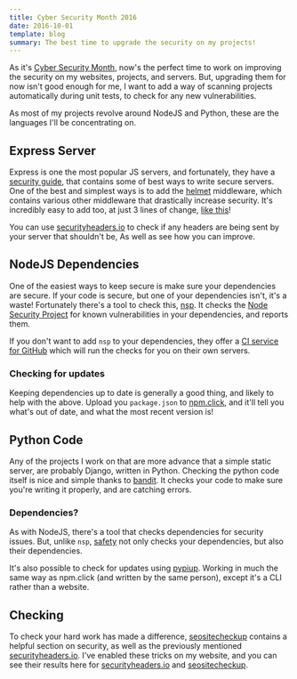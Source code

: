 ```yaml
---
title: Cyber Security Month 2016
date: 2016-10-01
template: blog
summary: The best time to upgrade the security on my projects!
---
```


As it's [Cyber Security Month](https://cybersecuritymonth.eu/), now's the perfect time to work on improving the security on my websites, projects, and servers. But, upgrading them for now isn't good enough for me, I want to add a way of scanning projects automatically during unit tests, to check for any new vulnerabilities.

As most of my projects revolve around NodeJS and Python, these are the languages I'll be concentrating on.

## Express Server
Express is one the most popular JS servers, and fortunately, they have a [security guide](http://expressjs.com/en/advanced/best-practice-security.html), that contains some of best ways to write secure servers. One of the best and simplest ways is to add the [helmet](https://www.npmjs.com/package/helmet) middleware, which contains various other middleware that drastically increase security. It's incredibly easy to add too, at just 3 lines of change, [like this](https://github.com/RealOrangeOne/host-container/commit/90adfd04aed2f2065d803623c297dc1a8ae71632)!

You can use [securityheaders.io](http://securityheaders.io/) to check if any headers are being sent by your server that shouldn't be, As well as see how you can improve.

## NodeJS Dependencies
One of the easiest ways to keep secure is make sure your dependencies are secure. If your code is secure, but one of your dependencies isn't, it's a waste! Fortunately there's a tool to check this, [nsp](https://www.npmjs.com/package/nsp). It checks the [Node Security Project](https://nodesecurity.io/) for known vulnerabilities in your dependencies, and reports them.

If you don't want to add `nsp` to your dependencies, they offer a [CI service for GitHub](https://nodesecurity.io/#pricing) which will run the checks for you on their own servers.

### Checking for updates
Keeping dependencies up to date is generally a good thing, and likely to help with the above. Upload you `package.json` to [npm.click](http://npm.click/), and it'll tell you what's out of date, and what the most recent version is!

## Python Code
Any of the projects I work on that are more advance that a simple static server, are probably Django, written in Python. Checking the python code itself is nice and simple thanks to [bandit](https://github.com/openstack/bandit). It checks your code to make sure you're writing it properly, and are catching errors.

### Dependencies?
As with NodeJS, there's a tool that checks dependencies for security issues. But, unlike `nsp`, [safety](https://pypi.python.org/pypi/safety) not only checks your dependencies, but also their dependencies.

It's also possible to check for updates using [pypiup](https://pypi.python.org/pypi/pypiup/). Working in much the same way as npm.click (and written by the same person), except it's a CLI rather than a website.

## Checking
To check your hard work has made a difference, [seositecheckup](http://seositecheckup.com/) contains a helpful section on security, as well as the previously mentioned [securityheaders.io](http://securityheaders.io/). I've enabled these tricks on my website, and you can see their results here for [securityheaders.io](https://securityheaders.io/?q=https%3A%2F%2Ftheorangeone.net&followRedirects=on) and [seositecheckup](http://seositecheckup.com/seo-audit/theorangeone.net).

